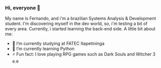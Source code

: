 ### Hi, everyone 👋

My name is Fernando, and i'm a brazilian Systems Analysis & Development student. I'm discovering myself in the dev world, so, i'm testing a bit of every area. Currently, i started learning the back-end side. A little bit about me:

- 🔭 I’m currently studying at FATEC Itapetininga
- 🌱 I’m currently learning Python
- ⚡ Fun fact: I love playing RPG games such as Dark Souls and Witcher 3 e.e
